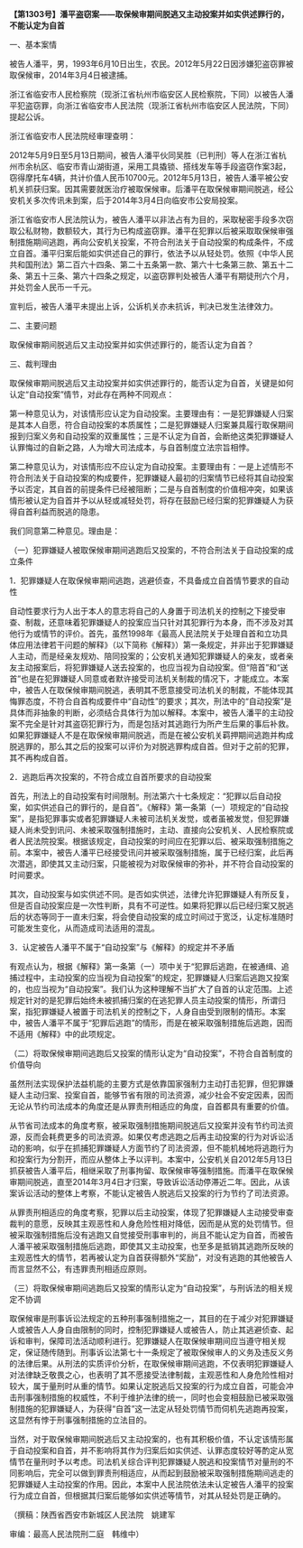 **【第1303号】潘平盗窃案——取保候审期间脱逃又主动投案并如实供述罪行的，不能认定为自首**

一、基本案情

被告人潘平，男，1993年6月10日出生，农民。2012年5月22日因涉嫌犯盗窃罪被取保候审，2014年3月4日被逮捕。

浙江省临安市人民检察院（现浙江省杭州市临安区人民检察院，下同）以被告人潘平犯盗窃罪，向浙江省临安市人民法院（现浙江省杭州市临安区人民法院，下同）提起公诉。

浙江省临安市人民法院经审理查明：

2012年5月9日至5月13日期间，被告人潘平伙同吴胜（已判刑）等人在浙江省杭州市余杭区、临安市青山湖街道，采用工具撬锁、搭线发车等手段盗窃作案3起，窃得摩托车4辆，共计价值人民币10700元。2012年5月13日，被告人潘平被公安机关抓获归案。因其需要就医治疗被取保候审。后潘平在取保候审期间脱逃，经公安机关多次传讯未到案，后于2014年3月4日向临安市公安局投案。

浙江省临安市人民法院认为，被告人潘平以非法占有为目的，采取秘密手段多次窃取公私财物，数额较大，其行为已构成盗窃罪。潘平在犯罪以后被采取取保候审强制措施期间逃跑，再向公安机关投案，不符合刑法关于自动投案的构成条件，不成立自首。潘平归案后能如实供述自己的罪行，依法予以从轻处罚。依照《中华人民共和国刑法》第二百六十四条、第二十五条第一款、第六十七条第三款、第五十二条、第五十三条、第六十四条之规定，以盗窃罪判处被告人潘平有期徒刑六个月，并处罚金人民币一千元。

宣判后，被告人潘平未提出上诉，公诉机关亦未抗诉，判决已发生法律效力。

二、主要问题

取保候审期间脱逃后又主动投案并如实供述罪行的，能否认定为自首？

三、裁判理由

取保候审期间脱逃后又主动投案并如实供述罪行的，能否认定为自首，关键是如何认定“自动投案”情节，对此存在两种不同观点：

第一种意见认为，对该情形应认定为自动投案。主要理由有：一是犯罪嫌疑人归案是其本人自愿，符合自动投案的本质属性；二是犯罪嫌疑人归案兼具履行取保期间报到归案义务和自动投案的双重属性；三是不认定为自首，会断绝这类犯罪嫌疑人认罪悔过的自新之路，人为增大司法成本，与自首制度立法宗旨相悖。

第二种意见认为，对该情形应不应认定为自动投案。主要理由有：一是上述情形不符合刑法关于自动投案的构成要件，犯罪嫌疑人最初的归案情节已经将其自动投案予以否定，其自首的前提条件已经被阻断；二是与自首制度的价值相冲突，如果该情形被认定为自首并予以从轻或减轻处罚，将存在鼓励已经归案的犯罪嫌疑人为获得自首利益而脱逃的隐患。

我们同意第二种意见。理由是：

（一）犯罪嫌疑人被取保候审期间逃跑后又投案的，不符合刑法关于自动投案的成立条件

1．犯罪嫌疑人在取保候审期间逃跑，逃避侦查，不具备成立自首情节要求的自动性

自动性要求行为人出于本人的意志将自己的人身置于司法机关的控制之下接受审查、制裁，还意味着犯罪嫌疑人的投案应当只针对其犯罪行为本身，而不涉及对其他行为或情节的评价。首先，虽然1998年《最高人民法院关于处理自首和立功具体应用法律若干问题的解释》（以下简称《解释》）第一条规定，并非出于犯罪嫌疑人主动，而是经亲友规劝、陪同投案的；公安机关通知犯罪嫌疑人的亲友，或者亲友主动报案后，将犯罪嫌疑人送去投案的，也应当视为自动投案。但“陪首”和“送首”也是在犯罪嫌疑人同意或者默许接受司法机关制裁的情况下，才能成立。本案中，被告人在取保候审期间脱逃，表明其不愿意接受司法机关的制裁，不能体现其悔罪态度，不符合自首构成要件中“自动性”的要求；其次，刑法中的“自动投案”是具体而非抽象的判断，必须结合具体行为加以解释。本案中，被告人潘平的主动投案不完全是针对其盗窃犯罪行为，而是包括对其逃跑行为所产生后果的事后补救。如果犯罪嫌疑人不是在取保候审期间脱逃，而是在被公安机关羁押期间逃跑并构成脱逃罪的，那么其之后的投案可以评价为对脱逃罪构成自首。但对于之前的犯罪，其不再构成自首。

2．逃跑后再次投案的，不符合成立自首所要求的自动投案

首先，刑法上的自动投案有时间限制。刑法第六十七条规定：“犯罪以后自动投案，如实供述自己的罪行的，是自首”。《解释》第一条第（一）项规定的“自动投案”，是指犯罪事实或者犯罪嫌疑人未被司法机关发觉，或者虽被发觉，但犯罪嫌疑人尚未受到讯问、未被采取强制措施时，主动、直接向公安机关、人民检察院或者人民法院投案。根据该规定，自动投案的时间应在犯罪以后、被采取强制措施之前。本案中，被告人潘平已经接受讯问并被采取强制措施，属于已经归案，此后再次潜逃，即使其又主动归案，只能被视为对取保候审的弥补，并不符合自动投案的时间要求。

其次，自动投案与如实供述不同。是否如实供述，法律允许犯罪嫌疑人有所反复，但是否自动投案应是一次性判断，具有不可逆性。如果将犯罪以后已经归案又脱逃后的状态等同于一直未归案，将会使自动投案的成立时间过于宽泛，认定标准随时可能发生变化，从而造成司法适用的混乱。

3．认定被告人潘平不属于“自动投案”与《解释》的规定并不矛盾

有观点认为，根据《解释》第一条第（一）项中关于“犯罪后逃跑，在被通缉、追捕过程中，主动投案的应当视为自动投案”的规定，犯罪嫌疑人归案后逃跑又投案的，也应当视为“自动投案”。我们认为这种理解不当扩大了自首的认定范围。上述规定针对的是犯罪后始终未被抓捕归案的在逃犯罪人员主动投案的情形，所谓归案，指犯罪嫌疑人被置于司法机关的控制之下，人身自由受到限制的情形。本案中，被告人潘平不属于“犯罪后逃跑”的情形，而是在被采取强制措施后逃跑，因而不适用《解释》中的此项规定。

（二）将取保候审期间逃跑后又投案的情形认定为“自动投案”，不符合自首制度的价值导向

虽然刑法实现保护法益机能的主要方式是依靠国家强制力主动打击犯罪，但犯罪嫌疑人主动归案、投案自首，能够节省有限的司法资源，减少社会不安定因素，因而无论从节约司法成本的角度还是从罪责刑相适应的角度，自首都具有重要的价值。

从节省司法成本的角度考察，被采取强制措施期间脱逃后又投案并没有节约司法资源，反而会耗费更多的司法资源。如果仅考虑逃跑之后再主动投案的行为对诉讼活动的影响，似乎在抓捕犯罪嫌疑人方面节约了司法资源，但不能机械地将逃跑行为和投案行为分割开，而应从整体上予以评判。本案中，公安机关自2012年5月13日抓获被告人潘平后，相继采取了刑事拘留、取保候审等强制措施。而潘平在取保候审期间脱逃，直至2014年3月4日才归案，导致诉讼活动停滞近二年。因此，从该案诉讼活动的整体上考察，不能认定被告人脱逃后又投案的行为节约了司法资源。

从罪责刑相适应的角度考察，犯罪以后主动投案，体现了犯罪嫌疑人主动接受审查裁判的意愿，反映其主观恶性和人身危险性相对降低，因而是从宽的处罚情节。但被采取强制措施后没有逃跑又自觉接受刑事审判的，尚且不能认定为自首，而被告人潘平被采取强制措施后逃跑，即使其又主动投案，也至多是抵销其逃跑所反映的主观恶性大的情节，若再被认定为自首获得额外“奖励”，对没有逃跑的其他被告人而言显然不公，有违罪责刑相适应原则。

（三）将取保候审期间逃跑后又投案的情形认定为“自动投案”，与刑诉法的相关规定不协调

取保候审是刑事诉讼法规定的五种刑事强制措施之一，其目的在于减少对犯罪嫌疑人或被告人人身自由限制的同时，控制犯罪嫌疑人或被告人，防止其逃避侦查、起诉和审判，保障司法活动顺利进行。犯罪嫌疑人在取保候审期间应当遵守相关规定，保证随传随到。刑事诉讼法第七十一条规定了被取保候审人的义务及违反义务的法律后果。从刑法的实质评价分析，在取保候审期间逃跑，不仅表明犯罪嫌疑人对法律缺乏敬畏之心，也表明了其不愿接受法律制裁，主观恶性和人身危险性相对较大，属于量刑时从重的情节。如果认定脱逃后又投案的行为成立自首，可能会冲击刑事强制措施的权威性，不利于维护法律的统一，同时也会变相鼓励已被采取强制措施的犯罪嫌疑人，为获得“自首”这一法定从轻处罚情节而伺机先逃跑再投案，这显然有悖于刑事强制措施的立法目的。

当然，对于取保候审期间脱逃后又主动投案的，也有其积极价值，不认定该情形属于自动投案和自首，并不影响将其作为归案后如实供述、认罪态度较好等酌定从宽情节在量刑时予以考虑。司法机关综合评判犯罪嫌疑人脱逃和投案情节对量刑的不同影响后，完全可以做到罪责刑相适应，从而起到鼓励被采取强制措施期间逃走的犯罪嫌疑人主动投案的作用。因此，本案中人民法院依法未认定被告人潘平的投案行为成立自首，但根据其归案后能够如实供述等情节，对其从轻处罚是正确的。

（撰稿：陕西省西安市新城区人民法院　姚建军

审编：最高人民法院刑二庭　韩维中）